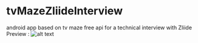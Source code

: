 # tvMazeZliideInterview
android app based on tv maze free api for a technical interview with Zliide
Preview : 
![alt text][logo]

[logo]: https://github.com/hajjiF/tvMazeZliideInterview/blob/master/preview.gif "preview gif"
